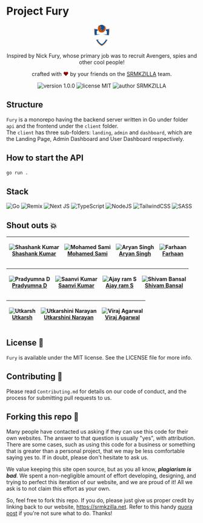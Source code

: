 # Project Fury

<div align="center">
  <img alt="SRMKZILLA Logo" src="client/landing/public/SRMKZILLALogo.svg" height="56" />
</div>
<p align="center">
Inspired by Nick Fury, whose primary job was to recruit Avengers, spies and other cool people!
</p>
<p align="center">
crafted with <span style="color: #8b0000;">&hearts;</span> by your friends on the <a href="https://srmkzilla.net">SRMKZILLA</a> team.
</p>
<p align="center">
    <img src="https://img.shields.io/badge/version-1.0.0-yellowgreen" alt="version 1.0.0"/>
    <img src="https://img.shields.io/badge/license-MIT-brightgreen" alt="license MIT"/>
    <img src="https://img.shields.io/badge/author-SRMKZILLA-orange" alt="author SRMKZILLA"/>
</p>

## Structure

`Fury` is a monorepo having the backend server written in Go under folder `api` and the frontend under the `client` folder.<br>
The `client` has three sub-folders: `landing`, `admin` and `dashboard`, which are the Landing Page, Admin Dashboard and User Dashboard respectively.

## How to start the API

```bash
go run .
```

## Stack

![Go](https://img.shields.io/badge/go-%23007D9C.svg?style=for-the-badge&logo=go&logoColor=white)
![Remix](https://img.shields.io/badge/remix-%23A437BC.svg?style=for-the-badge&logo=remix&logoColor=white)
![Next JS](https://img.shields.io/badge/Next-black?style=for-the-badge&logo=next.js&logoColor=white)
![TypeScript](https://img.shields.io/badge/typescript-%23007ACC.svg?style=for-the-badge&logo=typescript&logoColor=white)
![NodeJS](https://img.shields.io/badge/node.js-6DA55F?style=for-the-badge&logo=node.js&logoColor=white)
![TailwindCSS](https://img.shields.io/badge/tailwindcss-%2338B2AC.svg?style=for-the-badge&logo=tailwind-css&logoColor=white)
![SASS](https://img.shields.io/badge/SASS-hotpink.svg?style=for-the-badge&logo=SASS&logoColor=white)

## Shout outs 💥

| <p align="center">![Shashank Kumar](https://github.com/shawshankkumar.png?size=128)<br>[Shashank Kumar](https://github.com/shawshankkumar)</p> | <p align="center">![Mohamed Sami](https://github.com/sm-sami.png?size=128)<br>[Mohamed Sami](https://github.com/sm-sami)</p> | <p align="center">![Aryan Singh](https://github.com/meltedhyperion.png?size=128)<br>[Aryan Singh](https://github.com/meltedhyperion)</p> | <p align="center">![Farhaan](https://github.com/mdfarhaan.png?size=128)<br>[Farhaan](https://github.com/mdfarhaan)</p> |
| ---------------------------------------------------------------------------------------------------------------------------------------------- | ---------------------------------------------------------------------------------------------------------------------------- | ---------------------------------------------------------------------------------------------------------------------------------------- | ---------------------------------------------------------------------------------------------------------------------- |

| <p align="center">![Pradyumna D](https://github.com/YARE0909.png?size=128)<br>[Pradyumna D](https://github.com/YARE0909)</p> | <p align="center">![Saanvi Kumar](https://github.com/SaanviKumar13.png?size=128)<br>[Saanvi Kumar](https://github.com/SaanviKumar13)</p> | <p align="center">![Ajay ram S](https://github.com/CampVamp.png?size=128)<br>[Ajay ram S](https://github.com/CampVamp)</p> | <p align="center">![Shivam Bansal](https://github.com/ShivamBansal07.png?size=128)<br>[Shivam Bansal](https://github.com/ShivamBansal07)</p> |
| ---------------------------------------------------------------------------------------------------------------------------- | ---------------------------------------------------------------------------------------------------------------------------------------- | -------------------------------------------------------------------------------------------------------------------------- | -------------------------------------------------------------------------------------------------------------------------------------------- |

| <p align="center">![Utkarsh](https://github.com/Utkarsh575.png?size=128)<br>[Utkarsh](https://github.com/Utkarsh575)</p> | <p align="center">![Utkarshini Narayan](https://github.com/utkarshini14.png?size=128)<br>[Utkarshini Narayan](https://github.com/utkarshini14)</p> | <p align="center">![Viraj Agarwal](https://github.com/agarwalviraj.png?size=128)<br>[Viraj Agarwal](https://github.com/agarwalviraj)</p> |
| ------------------------------------------------------------------------------------------------------------------------ | -------------------------------------------------------------------------------------------------------------------------------------------------- | ---------------------------------------------------------------------------------------------------------------------------------------- |

## License 📜

`Fury` is available under the MIT license. See the LICENSE file for more info.

## Contributing 🤝

Please read `Contributing.md` for details on our code of conduct, and the process for submitting pull requests to us.

## Forking this repo 🚨

Many people have contacted us asking if they can use this code for their own websites. The answer to that question is usually "yes", with attribution. There are some cases, such as using this code for a business or something that is greater than a personal project, that we may be less comfortable saying yes to. If in doubt, please don't hesitate to ask us.

We value keeping this site open source, but as you all know, _**plagiarism is bad**_. We spent a non-negligible amount of effort developing, designing, and trying to perfect this iteration of our website, and we are proud of it! All we ask is to not claim this effort as your own.

So, feel free to fork this repo. If you do, please just give us proper credit by linking back to our website, https://srmkzilla.net. Refer to this handy [quora post](https://www.quora.com/Is-it-bad-to-copy-other-peoples-code) if you're not sure what to do. Thanks!
